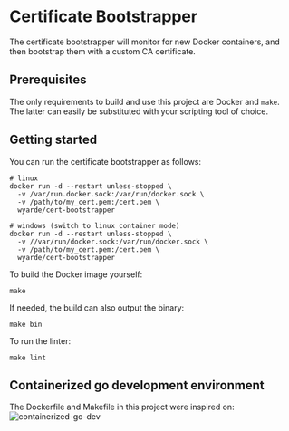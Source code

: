 # Certificate Bootstrapper

The certificate bootstrapper will monitor for new Docker containers, and then bootstrap them with a custom CA certificate.

## Prerequisites

The only requirements to build and use this project are Docker and `make`. The
latter can easily be substituted with your scripting tool of choice.

## Getting started

You can run the certificate bootstrapper as follows:

```shell
# linux
docker run -d --restart unless-stopped \
  -v /var/run.docker.sock:/var/run/docker.sock \
  -v /path/to/my_cert.pem:/cert.pem \
  wyarde/cert-bootstrapper

# windows (switch to linux container mode)
docker run -d --restart unless-stopped \
  -v //var/run/docker.sock:/var/run/docker.sock \
  -v /path/to/my_cert.pem:/cert.pem \
  wyarde/cert-bootstrapper
```

To build the Docker image yourself:

```shell
make  
```

If needed, the build can also output the binary:

```shell
make bin
```

To run the linter:

```shell
make lint
```

## Containerized go development environment

The Dockerfile and Makefile in this project were inspired on: ![containerized-go-dev](https://github.com/chris-crone/containerized-go-dev/)

